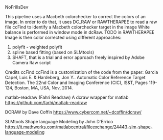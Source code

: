 NoFrillsDev

This pipeline uses a Macbeth colorchecker to correct the colors of an image.
In order to do that, it uses
DC_RAW or RAWTHERAPEE to read a raw file
ccFind to identify a Macbeth colorchecker target in the image
White balance is performed in window mode in dcRaw. 
TODO in RAWTHERAPEE
Image is then color corrected using different approaches:
1) polyfit - weighted polyfit
2) spline based fitting (based on SLMtools)
3) SHAFT, that is a trial and error approach freely inspired by Adobe Camera Raw script

Credits
ccFind
ccFind is a customization of the code from the paper: Garcia Capel, Luis E. & Hardeberg, Jon Y.. Automatic Color Reference Target Detection. The 22nd Color and Imaging Conference (CIC), IS&T, Pages 119-124, Boston, MA, USA, Nov, 2014. 

matlab-readraw (Fahri Readraw)
A dcraw wrapper for matlab
https://github.com/farhi/matlab-readraw

DCRAW 
by Dave Coffin https://www.cybercom.net/~dcoffin/dcraw/

SLMtools
Shape language Modeling by John D'Errico
https://it.mathworks.com/matlabcentral/fileexchange/24443-slm-shape-language-modeling

